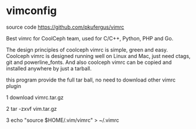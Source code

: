 # vimconfig

source  code  https://github.com/pkufergus/vimrc

Best vimrc for CoolCeph team, used for C/C++, Python, PHP and Go.

The design principles of coolceph vimrc is simple, green and easy. Coolceph vimrc is designed running well on Linux and Mac, just need ctags, git and powerline_fonts. And also coolceph vimrc can be copied and installed anywhere by just a tarball.

this program provide the full tar ball, no need to download other vimrc plugin

1 download vimrc.tar.gz

2 tar -zxvf vim.tar.gz  

3 echo "source $HOME/.vim/vimrc" > ~/.vimrc
